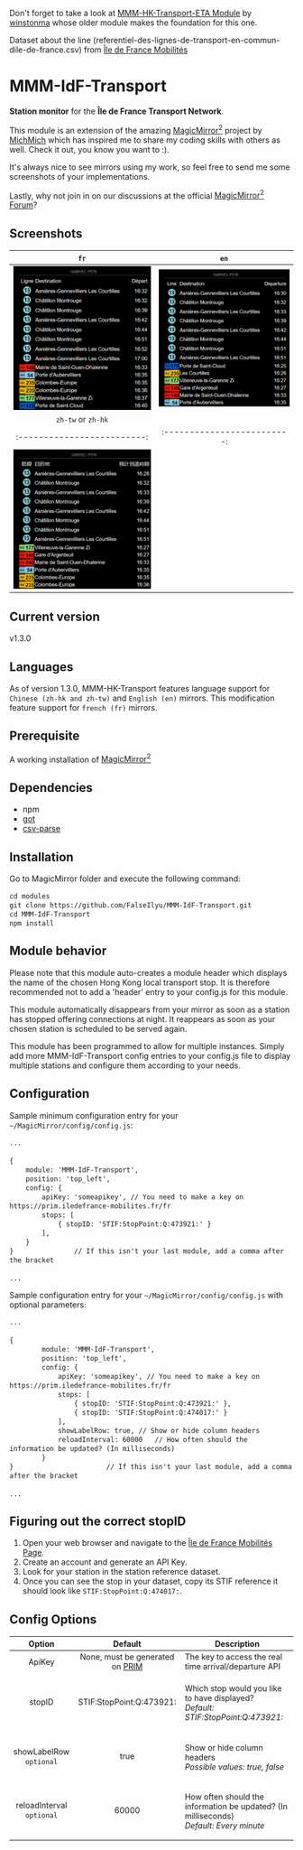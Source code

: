 Don't forget to take a look at [MMM-HK-Transport-ETA Module](https://github.com/winstonma/MMM-HK-Transport-ETA) by [winstonma](https://github.com/winstonma) whose older module makes the foundation for this one. 

Dataset about the line (referentiel-des-lignes-de-transport-en-commun-dile-de-france.csv) from [Île de France Mobilités](https://data.iledefrance-mobilites.fr/explore/dataset/referentiel-des-lignes/)
# MMM-IdF-Transport
<B>Station monitor</B> for the <B>Île de France Transport Network</B>.<P>

This module is an extension of the amazing [MagicMirror<sup>2</sup>](https://github.com/MichMich/MagicMirror) project by [MichMich](https://github.com/MichMich/) which has inspired me to share my coding skills with others as well. Check it out, you know you want to :). <P>

It's always nice to see mirrors using my work, so feel free to send me some screenshots of your implementations.<P>

Lastly, why not join in on our discussions at the official [MagicMirror<sup>2</sup> Forum](http://forum.magicmirror.builders/)?

## Screenshots
`fr`             |  `en`
:-------------------------:|:-------------------------:
![French version](screenshots/screenshot_fr.png)  |  ![English version](screenshots/screenshot_en.png) |
`zh-tw` or `zh-hk`             |  
:-------------------------:|:-------------------------:
![Chinese version](screenshots/screenshot_zh.png)  |   |

## Current version

v1.3.0

## Languages
As of version 1.3.0, MMM-HK-Transport features language support for `Chinese (zh-hk and zh-tw)` and `English (en)` mirrors.
This modification feature support for `french (fr)` mirrors.

## Prerequisite
A working installation of [MagicMirror<sup>2</sup>](https://github.com/MichMich/MagicMirror)
 
## Dependencies
  * npm
  * [got](https://github.com/sindresorhus/got)
  * [csv-parse](https://github.com/mafintosh/csv-parser)

## Installation
Go to MagicMirror folder and execute the following command:
```
cd modules
git clone https://github.com/FalseIlyu/MMM-IdF-Transport.git
cd MMM-IdF-Transport
npm install
```

## Module behavior
Please note that this module auto-creates a module header which displays the name of the chosen Hong Kong local transport stop. It is therefore recommended not to add a 'header' entry to your config.js for this module.<P>
This module automatically disappears from your mirror as soon as a station has stopped offering connections at night. It reappears as soon as your chosen station is scheduled to be served again.<P>
This module has been programmed to allow for multiple instances. Simply add more MMM-IdF-Transport config entries to your config.js file to display multiple stations and configure them according to your needs.

## Configuration
Sample minimum configuration entry for your `~/MagicMirror/config/config.js`:

    ...

    {
        module: 'MMM-IdF-Transport',
        position: 'top_left',
        config: {
            apiKey: 'someapikey', // You need to make a key on https://prim.iledefrance-mobilites.fr/fr
            stops: [
                { stopID: 'STIF:StopPoint:Q:473921:' }
            ],
        }
    } 				// If this isn't your last module, add a comma after the bracket

    ...

Sample configuration entry for your `~/MagicMirror/config/config.js` with optional parameters:

    ...
    
    {
			module: 'MMM-IdF-Transport',
			position: 'top_left',
			config: {
				apiKey: 'someapikey', // You need to make a key on https://prim.iledefrance-mobilites.fr/fr
				stops: [
					{ stopID: 'STIF:StopPoint:Q:473921:' },
					{ stopID: 'STIF:StopPoint:Q:474017:' }
				],
				showLabelRow: true, // Show or hide column headers
				reloadInterval: 60000 	// How often should the information be updated? (In milliseconds)
			}
    } 						// If this isn't your last module, add a comma after the bracket
    
    ...

## Figuring out the correct stopID
1. Open your web browser and navigate to the [Île de France Mobilités Page](https://prim.iledefrance-mobilites.fr).
2. Create an account and generate an API Key.
2. Look for your station in the station reference dataset.
3. Once you can see the stop in your dataset, copy its STIF reference it should look like `STIF:StopPoint:Q:474017:`.

## Config Options
| **Option** | **Default** | **Description** |
| :---: | :---: | --- |
| ApiKey | None, must be generated on [PRIM](https://prim.iledefrance-mobilites.fr) | The key to access the real time arrival/departure API |
| stopID | STIF:StopPoint:Q:473921: | <BR>Which stop would you like to have displayed? <BR><EM> Default: STIF:StopPoint:Q:473921:</EM><P> |
| showLabelRow<BR>`optional` | true | <BR> Show or hide column headers<BR> <EM>Possible values: true, false</EM><P> |
| reloadInterval<BR>`optional`  | 60000 | <BR> How often should the information be updated? (In milliseconds) <BR><EM> Default: Every minute </EM><P> |
